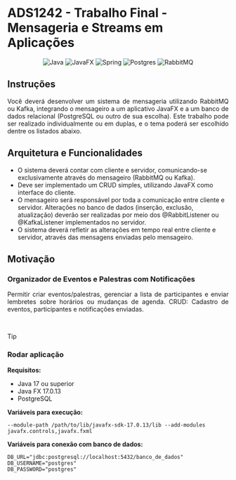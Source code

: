# ADS1242 - Trabalho Final - Mensageria e Streams em Aplicações

<div align="center">

![Java](https://img.shields.io/badge/java-%23ED8B00.svg?style=for-the-badge&logo=openjdk&logoColor=white)
![JavaFX](https://img.shields.io/badge/javafx-%23FF0000.svg?style=for-the-badge&logo=javafx&logoColor=white)
![Spring](https://img.shields.io/badge/spring-%236DB33F.svg?style=for-the-badge&logo=spring&logoColor=white)
![Postgres](https://img.shields.io/badge/postgres-%23316192.svg?style=for-the-badge&logo=postgresql&logoColor=white)
![RabbitMQ](https://img.shields.io/badge/Rabbitmq-FF6600?style=for-the-badge&logo=rabbitmq&logoColor=white)

</div>

## Instruções

<p align="justify">
Você deverá desenvolver um sistema de mensageria utilizando RabbitMQ ou Kafka, integrando o mensageiro a um aplicativo JavaFX e a um banco de dados relacional (PostgreSQL ou outro de sua escolha). Este trabalho pode ser realizado individualmente ou em duplas, e o tema poderá ser escolhido dentre os listados abaixo.
</p>

## Arquitetura e Funcionalidades

- O sistema deverá contar com cliente e servidor, comunicando-se exclusivamente através do mensageiro (RabbitMQ ou Kafka).
- Deve ser implementado um CRUD simples, utilizando JavaFX como interface do cliente.
- O mensageiro será responsável por toda a comunicação entre cliente e servidor.
Alterações no banco de dados (inserção, exclusão, atualização) deverão ser realizadas por meio dos @RabbitListener ou @KafkaListener implementados no servidor.
- O sistema deverá refletir as alterações em tempo real entre cliente e servidor, através das mensagens enviadas pelo mensageiro.

## Motivação

### Organizador de Eventos e Palestras com Notificações

<p align="justify"> 
Permitir criar eventos/palestras, gerenciar a lista de participantes e enviar lembretes sobre horários ou mudanças de agenda. CRUD: Cadastro de eventos, participantes e notificações enviadas.
</p>

<br>

> [!TIP]
>
> ### Rodar aplicação
>
> **Requisitos:**
> - Java 17 ou superior
> - <a href="http://localhost:8080/api-docs" style="text-decoration: none;">Java FX 17.0.13</a>
> - PostgreSQL
>
> **Variáveis para execução:**
> 
> ```
> --module-path /path/to/lib/javafx-sdk-17.0.13/lib --add-modules javafx.controls,javafx.fxml
> ```
> 
> **Variáveis para conexão com banco de dados:**
>
> ```
> DB_URL="jdbc:postgresql://localhost:5432/banco_de_dados"
> DB_USERNAME="postgres"
> DB_PASSWORD="postgres"
> ```

